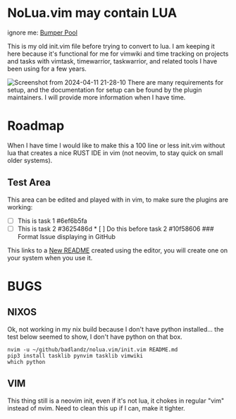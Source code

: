 # NoLua.vim may contain LUA

ignore me: [Bumper Pool](/)

This is my old init.vim file before trying to convert to lua. I am keeping it here because it's functional for me for vimwiki and time tracking on projects and tasks with vimtask, timewarrior, taskwarrior, and related tools I have been using for a few years.


![Screenshot from 2024-04-11 21-28-10](https://github.com/badlandz/nolua.vim/assets/30945171/e888625b-662d-4dd1-a3bd-c6029f480e52)
There are many requirements for setup, and the documentation for setup can be found by the plugin maintainers. I will provide more information when I have time.

# Roadmap

When I have time I would like to make this a 100 line or less init.vim without lua that creates a nice RUST IDE in vim (not neovim, to stay quick on small older systems).

## Test Area

This area can be edited and played with in vim, to make sure the plugins are working:

* [ ] This is task 1  #6ef6b5fa
* [ ] This is task 2  #3625486d
		* [ ] Do this before task 2  #10f58606
		### Format Issue displaying in GitHub

This links to a [New README](new/README.md) created using the editor, you will create one on your system when you use it.


# BUGS


## NIXOS
Ok, not working in my nix build because I don't have python installed... the test below seemed to show, I don't have python on that box.
```
nvim -u ~/github/badlandz/nolua.vim/init.vim README.md
pip3 install tasklib pynvim tasklib vimwiki
which python
```

## VIM
This thing still is a neovim init, even if it's not lua, it chokes in regular "vim" instead of nvim. Need to clean this up if I can, make it tighter.
